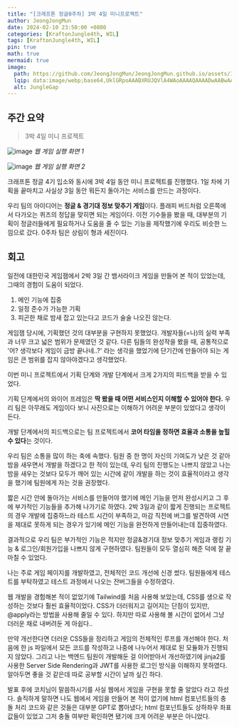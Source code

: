 ```yaml
---
title: "[크래프톤 정글0주차] 3박 4일 미니프로젝트"
author: JeongJongMun
date: 2024-02-10 23:50:00 +0800
categories: [KraftonJungle4th, WIL]
tags: [KraftonJungle4th, WIL]
pin: true
math: true
mermaid: true
image:
  path: https://github.com/JeongJongMun/JeongJongMun.github.io/assets/101979073/ad006688-a835-42e2-9fb6-92b43398badd
  lqip: data:image/webp;base64,UklGRpoAAABXRUJQVlA4WAoAAAAQAAAADwAABwAAQUxQSDIAAAARL0AmbZurmr57yyIiqE8oiG0bejIYEQTgqiDA9vqnsUSI6H+oAERp2HZ65qP/VIAWAFZQOCBCAAAA8AEAnQEqEAAIAAVAfCWkAALp8sF8rgRgAP7o9FDvMCkMde9PK7euH5M1m6VWoDXf2FkP3BqV0ZYbO6NA/VFIAAAA
  alt: JungleGap
---
```


## 주간 요약
> 3박 4일 미니 프로젝트

![image](https://github.com/JeongJongMun/JeongJongMun.github.io/assets/101979073/b2e0ca4f-815a-409c-9aff-28d2190b101e)
*웹 게임 실행 화면 1*

![image](https://github.com/JeongJongMun/JeongJongMun.github.io/assets/101979073/876152d9-3a8b-442a-9010-a8426b30085e)
*웹 게임 실행 화면 2*

크래프톤 정글 4기 입소와 동시에 3박 4일 동안 미니 프로젝트를 진행했다. 1일 차에 기획을 끝마치고 사실상 3일 동안 뭐든지 돌아가는 서비스를 만드는 과정이다.

우리 팀의 아이디어는 **정글 & 경기대 정보 맞추기 게임**이다. 플래피 버드처럼 오른쪽에서 다가오는 퀴즈의 정답을 맞히면 되는 게임이다. 이전 기수들을 봤을 때, 대부분의 기획이 정글러들에게 필요하거나 도움을 줄 수 있는 기능을 제작했기에 우리도 비슷한 느낌으로 갔다. 0주차 팀은 상림이 형과 세진이다.

## 회고 

일전에 대한민국 게임잼에서 2박 3일 간 뱀서라이크 게임을 만들어 본 적이 있었는데, 그때의 경험이 도움이 되었다.

1.  메인 기능에 집중
2.  일정 준수가 가능한 기획
3.  피곤한 채로 밤새 잡고 있는다고 코드가 술술 나오진 않는다.

게임잼 당시에, 기획했던 것의 대부분을 구현하지 못했었다. 개발자들(=나)의 실력 부족과 너무 크고 넓은 범위가 문제였던 것 같다. 다른 팀들의 완성작을 봤을 때, 공통적으로 '어? 생각보다 게임이 금방 끝나네..?' 라는 생각을 했었기에 단기간에 만들어야 되는 게임은 큰 범위를 잡지 않아야겠다고 생각했었다.

이번 미니 프로젝트에서 기획 단계와 개발 단계에서 크게 2가지의 피드백을 받을 수 있었다.

  
기획 단계에서의 와이어 프레임은 **딱 봤을 때 어떤 서비스인지 이해할 수 있어야 한다.** 우리 팀은 아무래도 게임이다 보니 사진으로는 이해하기 어려운 부분이 있었다고 생각이 든다.

개발 단계에서의 피드백으로는 팀 프로젝트에서 **코어 타임을 정하면 효율과 소통을 높힐 수 있다**는 것이다.

우리 팀은 소통을 많이 하는 축에 속했다. 팀원 중 한 명이 자신의 기여도가 낮은 것 같아 밤을 새우면서 개발을 하겠다고 한 적이 있는데, 우리 팀의 진행도는 나쁘지 않았고 나는 밤을 새우는 것보다 모두가 깨어 있는 시간에 같이 개발을 하는 것이 효율적이라고 생각을 했기에 팀원에게 자는 것을 권장했다.

짧은 시간 안에 돌아가는 서비스를 만들어야 했기에 메인 기능을 먼저 완성시키고 그 후에 부가적인 기능들을 추가해 나가기로 하였다. 2박 3일과 같이 짧게 진행되는 프로젝트의 경우 개발에 집중하느라 테스트 시간이 부족하고, 마감 직전에 버그를 발견하여 시연을 제대로 못하게 되는 경우가 있기에 메인 기능을 완전하게 만들어내는데 집중하였다.

결과적으로 우리 팀은 부가적인 기능은 적지만 정글&경기대 정보 맞추기 게임과 랭킹 기능 & 로그인/회원가입을 나쁘지 않게 구현하였다. 팀원들이 모두 열심히 해준 덕에 잘 끝마칠 수 있었다.

나는 주로 게임 페이지를 개발하였고, 전체적인 코드 개선에 신경 썼다. 팀원들에게 테스트를 부탁하였고 테스트 과정에서 나오는 잔버그들을 수정하였다.

웹 개발을 경험해본 적이 없었기에 Tailwind를 처음 사용해 보았는데, CSS를 생으로 작성하는 것보다 훨씬 효율적이었다. CSS가 더러워지고 길어지는 단점이 있지만, @apply라는 방법을 사용해 줄일 수 있다. 하지만 따로 사용해 볼 시간이 없어서 그냥 더러운 채로 내버려둔 게 아쉽다..

만약 개선한다면 더러운 CSS들을 정리하고 게임의 전체적인 루프를 개선해야 한다. 처음에 한 js 파일에서 모든 코드를 작성하고 나중에 나누어서 제대로 된 모듈화가 진행되지 않았다. 그리고 나는 백엔드 팀원이 개발해둔 걸 이어받아서 개선하였기에 jinja2를 사용한 Server Side Rendering과 JWT를 사용한 로그인 방식을 이해하지 못하였다. 알아두면 좋을 것 같은데 따로 공부할 시간이 날까 싶긴 하다.

발표 후에 코치님이 말씀하시기를 사실 웹에서 게임을 구현을 못할 줄 알았다 라고 하셨다. 솔직하게 말하면 나도 웹에서 게임을 만들어 본 적이 없기에 html 컴포넌트들의 충돌 처리 코드와 같은 것들은 대부분 GPT로 뽑아냈다; html 컴포넌트들도 상하좌우 좌표값들이 있었고 그저 충돌 여부만 확인하면 됐기에 크게 어려운 부분은 아니었다.